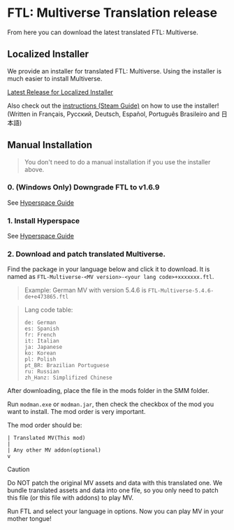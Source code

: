 # FTL: Multiverse Translation release
From here you can download the latest translated FTL: Multiverse. 

## Localized Installer
We provide an installer for translated FTL: Multiverse.  Using the installer is much easier to install Multiverse.

[Latest Release for Localized Installer](https://github.com/ftl-mv-translation/mvinstaller/releases/latest)

Also check out the [instructions (Steam Guide)](https://steamcommunity.com/sharedfiles/filedetails/?id=3252627639) on how to use the installer! (Written in Français, Русский, Deutsch, Español, Português Brasileiro and 日本語)

## Manual Installation
> You don't need to do a manual installation if you use the installer above.

### 0. (Windows Only) Downgrade FTL to v1.6.9
See [Hyperspace Guide](https://ftl-hyperspace.github.io/FTL-Hyperspace/install-guides/windows/index.html)

### 1. Install Hyperspace
See [Hyperspace Guide](https://ftl-hyperspace.github.io/FTL-Hyperspace/#installation)
### 2. Download and patch translated Multiverse.
Find the package in your language below and click it to download. It is named as `FTL-Multiverse-<MV version>-<your lang code>+xxxxxxx.ftl`.

> Example: German MV with version 5.4.6 is  `FTL-Multiverse-5.4.6-de+e473865.ftl`

> Lang code table:
> 
> ```
> de: German
> es: Spanish
> fr: French
> it: Italian
> ja: Japanese
> ko: Korean
> pl: Polish
> pt_BR: Brazilian Portuguese
> ru: Russian
> zh_Hanz: Simplifized Chinese
> ```

After downloading, place the file in the mods folder in the SMM folder.

Run `modman.exe` or `modman.jar`, then check the checkbox of the mod you want to install. The mod order is very important.

The mod order should be:
```
| Translated MV(This mod)
|
| Any other MV addon(optional)
v
```

> [!CAUTION]
> Do NOT patch the original MV assets and data with this translated one. We bundle translated assets and data into one file, so you only need to patch this file (or this file with addons) to play MV.

Run FTL and select your language in options. Now you can play MV in your mother tongue!
